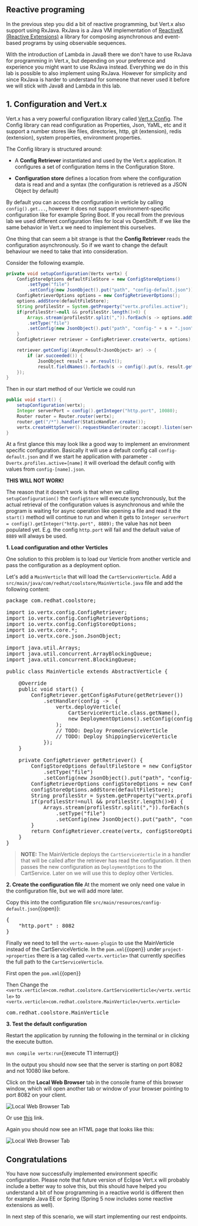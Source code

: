 ## Reactive programing
In the previous step you did a bit of reactive programming, but Vert.x also support using RxJava. RxJava is a Java VM implementation of [ReactiveX (Reactive Extensions)](http://reactivex.io/) a library for composing asynchronous and event-based programs by using observable sequences.

With the introduction of Lambda in Java8 there we don't have to use RxJava for programming in Vert.x, but depending on your preference and experience you might want to use RxJava instead. Everything we do in this lab is possible to also implement using RxJava. However for simplicity and since RxJava is harder to understand for someone that never used it before we will stick with Java8 and Lambda in this lab.

## 1. Configuration and Vert.x
Vert.x has a very powerful configuration library called [Vert.x Config](http://vertx.io/docs/vertx-config/java/). The Config library can read configuration as Properties, Json, YaML, etc and it support a number stores like files, directories, http, git (extension), redis (extension), system properties, environment properties. 

The Config library is structured around:

* A **Config Retriever** instantiated and used by the Vert.x application. It configures a set of configuration items in the Configuration Store.

* **Configuration store** defines a location from where the configuration data is read and and a syntax (the configuration is retrieved as a JSON Object by default)

By default you can access the configuration in verticle by calling `config().get...`, however it does not support environment-specific configuration like for example Spring Boot. If you recall from the previous lab we used different configuration files for local vs OpenShift. If we like the same behavior in Vert.x we need to implement this ourselves.

One thing that can seem a bit strange is that the **Config Retriever** reads the configuration asynchronously. So if we want to change the default behaviour we need to take that into consideration.

Consider the following example.

```java
private void setupConfiguration(Vertx vertx) {
    ConfigStoreOptions defaultFileStore = new ConfigStoreOptions()
        .setType("file")
        .setConfig(new JsonObject().put("path", "config-default.json"));
    ConfigRetrieverOptions options = new ConfigRetrieverOptions();
    options.addStore(defaultFileStore);
    String profilesStr = System.getProperty("vertx.profiles.active");
    if(profilesStr!=null && profilesStr.length()>0) {
        Arrays.stream(profilesStr.split(",")).forEach(s -> options.addStore(new ConfigStoreOptions()
        .setType("file")
        .setConfig(new JsonObject().put("path", "config-" + s + ".json"))));
    }
    ConfigRetriever retriever = ConfigRetriever.create(vertx, options);

    retriever.getConfig((AsyncResult<JsonObject> ar) -> {
        if (ar.succeeded()) {
            JsonObject result = ar.result();
            result.fieldNames().forEach(s -> config().put(s, result.getValue(s)));
    });
}
```

Then in our start method of our Verticle we could run

```java
public void start() {
    setupConfiguration(vertx);
    Integer serverPort = config().getInteger("http.port", 10080);
    Router router = Router.router(vertx);
    router.get("/*").handler(StaticHandler.create());
    vertx.createHttpServer().requestHandler(router::accept).listen(serverPort);
}
```

At a first glance this may look like a good way to implement an environment specific configuration. Basically it will use a default config call `config-default.json` and if we start he application with parameter `-Dvertx.profiles.active=[name]` it will overload the default config with values from `config-[name].json`.

**THIS WILL NOT WORK!**

The reason that it doesn't work is that when we calling `setupConfiguration()` the `ConfigStore` will execute synchronously, but the actual retrieval of the configuration values is asynchronous and while the program is waiting for async operation like opening a file and read it the `start()` method will continue to run and when it gets to `Integer serverPort = config().getInteger("http.port", 8889);` the value has not been populated yet. E.g. the config `http.port` will fail and the default value of `8889` will always be used.

**1. Load configuration and other Verticles**

One solution to this problem is to load our Verticle from another verticle and pass the configuration as a deployment option.

Let's add a `MainVerticle` that will load the `CartServiceVerticle`. Add a `src/main/java/com/redhat/coolstore/MainVerticle.java` file
and add the following content:

<pre class="file" data-filename="./src/main/java/com/redhat/coolstore/MainVerticle.java" data-target="replace">
package com.redhat.coolstore;

import io.vertx.config.ConfigRetriever;
import io.vertx.config.ConfigRetrieverOptions;
import io.vertx.config.ConfigStoreOptions;
import io.vertx.core.*;
import io.vertx.core.json.JsonObject;

import java.util.Arrays;
import java.util.concurrent.ArrayBlockingQueue;
import java.util.concurrent.BlockingQueue;

public class MainVerticle extends AbstractVerticle {

    @Override
    public void start() {
        ConfigRetriever.getConfigAsFuture(getRetriever())
            .setHandler(config -&gt;  {
                vertx.deployVerticle(
                    CartServiceVerticle.class.getName(),
                    new DeploymentOptions().setConfig(config.result())
                );
                // TODO: Deploy PromoServiceVerticle
                // TODO: Deploy ShippingServiceVerticle
            });
    }

    private ConfigRetriever getRetriever() {
        ConfigStoreOptions defaultFileStore = new ConfigStoreOptions()
            .setType("file")
            .setConfig(new JsonObject().put("path", "config-default.json"));
        ConfigRetrieverOptions configStoreOptions = new ConfigRetrieverOptions();
        configStoreOptions.addStore(defaultFileStore);
        String profilesStr = System.getProperty("vertx.profiles.active");
        if(profilesStr!=null && profilesStr.length()&gt;0) {
            Arrays.stream(profilesStr.split(",")).forEach(s -&gt; configStoreOptions.addStore(new ConfigStoreOptions()
                .setType("file")
                .setConfig(new JsonObject().put("path", "config-" + s + ".json"))));
        }
        return ConfigRetriever.create(vertx, configStoreOptions);
    }
}
</pre>

>**NOTE:** The MainVerticle deploys the `CartServiceVerticle` in a handler that will be called after the retriever has read the configuration. It then passes the new configuration as `DeploymentOptions` to the CartService. Later on we will use this to deploy other Verticles.

**2. Create the configuration file**
At the moment we only need one value in the configuration file, but we will add more later.

Copy this into the configuration file `src/main/resources/config-default.json`{{open}}:

<pre class="file" data-filename="./src/main/resources/config-default.json" data-target="replace">
{
    "http.port" : 8082
}
</pre>

Finally we need to tell the `vertx-maven-plugin` to use the MainVerticle instead of the CartServiceVerticle. In the `pom.xml`{{open}} under `project->properties` there is a tag called `<vertx.verticle>` that currently specifies the full path to the `CartServiceVerticle`.

First open the `pom.xml`{{open}}

Then Change the `<vertx.verticle>com.redhat.coolstore.CartServiceVerticle</vertx.verticle>` to `<vertx.verticle>com.redhat.coolstore.MainVerticle</vertx.verticle>`

<pre class="file" data-filename="./pom.xml" data-target="insert" data-marker="com.redhat.coolstore.CartServiceVerticle">
com.redhat.coolstore.MainVerticle
</pre>


**3. Test the default configuration**

Restart the application by running the following in the terminal or in clicking the execute button.

``mvn compile vertx:run``{{execute T1 interrupt}}

In the output you should now see that the server is starting on port 8082 and not 10080 like before.

Click on the **Local Web Browser** tab in the console frame of this browser window, which will open another tab or window of your browser pointing to port 8082 on your client. 

[//]: # (CDK > CDK Users will not have a **Local Web Browser** tab. Just open the link below:)

![Local Web Browser Tab](/redhat-middleware-workshops/assets/reactive-microservices/web-browser-tab.png)

Or use [this](https://[[HOST_SUBDOMAIN]]-8082-[[KATACODA_HOST]].environments.katacoda.com/) link.

Again you should now see an HTML page that looks like this:

![Local Web Browser Tab](/redhat-middleware-workshops/assets/reactive-microservices/web-page.png)


## Congratulations

You have now successfully implemented environment specific configuration. Please note that future version of Eclipse Vert.x will probably include a better way to solve this, but this should have helped you understand a bit of how programming in a reactive world is different then for example Java EE or Spring (Spring 5 now includes some reactive extensions as well).

In next step of this scenario, we will start implementing our rest endpoints.





